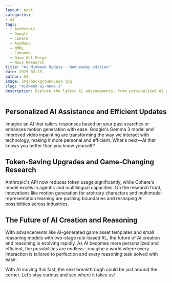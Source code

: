 ```yaml
---
layout: post
categories:
- AI
tags:
- - Anthropic
  - Google
  - Cohere
  - AnyMoLe
  - MMRL
  - Camunda
  - Game Art Forge
  - Nous Research
title: "Ai Midweek Update - Wednesday edition"
date: 2025-03-15
author: AI
image: img/backgroundLaos.jpg
slug: "midweek-ai-news-1"
description: Explore the latest AI advancements, from personalized AI assistance to efficient model updates. Google's Gemma 3 model and improved video inpainting are just the beginning—brace yourself for a wild ride into the world of AI innovation!
---
```


<h2>Personalized AI Assistance and Efficient Updates</h2>

<p>Imagine an AI that tailors responses based on your past searches or enhances motion generation with ease. Google's Gemma 3 model and improved video inpainting are transforming the way we interact with technology, making it more personal and efficient. What's next—AI that knows you better than you know yourself?</p>

<h2>Token-Saving Upgrades and Game-Changing Research</h2>

<p>Anthropic's API now reduces token usage significantly, while Cohere's model excels in agentic and multilingual capacities. On the research front, innovations like motion generation for arbitrary characters and multimodal representation learning are pushing boundaries and reshaping AI possibilities across industries.</p>

<h2>The Future of AI Creation and Reasoning</h2>

<p>With advancements like AI-generated game asset templates and small reasoning models with two-stage rule-based RL, the future of AI creation and reasoning is evolving rapidly. As AI becomes more personalized and efficient, the possibilities are endless—imagine a world where every interaction is tailored to perfection and every reasoning task solved with ease.</p>

<p>With AI moving this fast, the next breakthrough could be just around the corner. Let’s stay curious and see where it takes us!</p>
